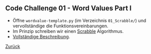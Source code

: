 ## Code Challenge 01 - Word Values Part I
<!-- import/namespaces, IO -->

* Öffne `wordvalue-template.py` (im Verzeichnis `01_Scrabble/`) und vervollständige die Funktionsvereinbarungen.
* Im Prinzip schreiben wir einen [Scrabble](https://de.wikipedia.org/wiki/Scrabble) Algorithmus.
* [Vollständige Beschreibung](http://pybit.es/codechallenge01.html).

[Zurück](../README.md)
